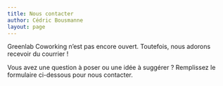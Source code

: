 ```yaml
---
title: Nous contacter
author: Cédric Bousmanne
layout: page
---
```

Greenlab Coworking n&#8217;est pas encore ouvert. Toutefois, nous adorons recevoir du courrier !

Vous avez une question à poser ou une idée à suggérer ? Remplissez le formulaire ci-dessous pour nous contacter.

<link href='http://www.greenlab-coworking.com/wp-content/plugins/easy-contact-forms/forms/styles/easyform/css/std.css?ver=1.4.9' rel='stylesheet' type='text/css' />

<div class='ufo-form' id='ufo-form-id-1'>
  <noscript>
  </noscript>
</div>
